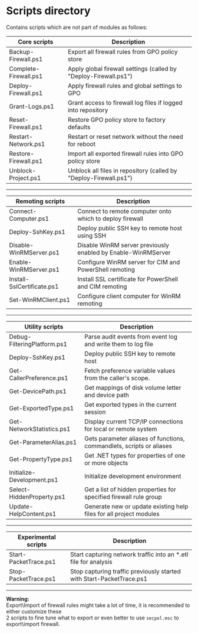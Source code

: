 
# Scripts directory

Contains scripts which are not part of modules as follows:

| Core scripts           | Description                                                        |
| ---------------------- | ------------------------------------------------------------------ |
| Backup-Firewall.ps1    | Export all firewall rules from GPO policy store                    |
| Complete-Firewall.ps1  | Apply global firewall settings (called by "Deploy-Firewall.ps1")   |
| Deploy-Firewall.ps1    | Apply firewall rules and global settings to GPO                    |
| Grant-Logs.ps1         | Grant access to firewall log files if logged into repository       |
| Reset-Firewall.ps1     | Restore GPO policy store to factory defaults                       |
| Restart-Network.ps1    | Restart or reset network without the need for reboot               |
| Restore-Firewall.ps1   | Import all exported firewall rules into GPO policy store           |
| Unblock-Project.ps1    | Unblock all files in repository (called by "Deploy-Firewall.ps1")  |

---

| Remoting scripts            | Description                                                   |
| --------------------------- | ------------------------------------------------------------- |
| Connect-Computer.ps1        | Connect to remote computer onto which to deploy firewall      |
| Deploy-SshKey.ps1           | Deploy public SSH key to remote host using SSH                |
| Disable-WinRMServer.ps1     | Disable WinRM server previously enabled by Enable-WinRMServer |
| Enable-WinRMServer.ps1      | Configure WinRM server for CIM and PowerShell remoting        |
| Install-SslCertificate.ps1  | Install SSL certificate for PowerShell and CIM remoting       |
| Set-WinRMClient.ps1         | Configure client computer for WinRM remoting                  |

---

| Utility scripts             | Description                                                          |
| --------------------------- | -------------------------------------------------------------------- |
| Debug-FilteringPlatform.ps1 | Parse audit events from event log and write them to log file         |
| Deploy-SshKey.ps1           | Deploy public SSH key to remote host                                 |
| Get-CallerPreference.ps1    | Fetch preference variable values from the caller's scope.            |
| Get-DevicePath.ps1          | Get mappings of disk volume letter and device path                   |
| Get-ExportedType.ps1        | Get exported types in the current session                            |
| Get-NetworkStatistics.ps1   | Display current TCP/IP connections for local or remote system        |
| Get-ParameterAlias.ps1      | Gets parameter aliases of functions, commandlets, scripts or aliases |
| Get-PropertyType.ps1        | Get .NET types for properties of one or more objects                 |
| Initialize-Development.ps1  | Initialize development environment                                   |
| Select-HiddenProperty.ps1   | Get a list of hidden properties for specified firewall rule group    |
| Update-HelpContent.ps1      | Generate new or update existing help files for all project modules   |

---
| Experimental scripts  | Description                                                          |
| --------------------- | -------------------------------------------------------------------- |
| Start-PacketTrace.ps1 | Start capturing network traffic into an *.etl file for analysis      |
| Stop-PacketTrace.ps1  | Stop capturing traffic previously started with Start-PacketTrace.ps1 |

---

**Warning:**\
Export\Import of firewall rules might take a lot of time, it is recommended to either customize these\
2 scripts to fine tune what to export or even better to use `secpol.msc` to export\import firewall.
